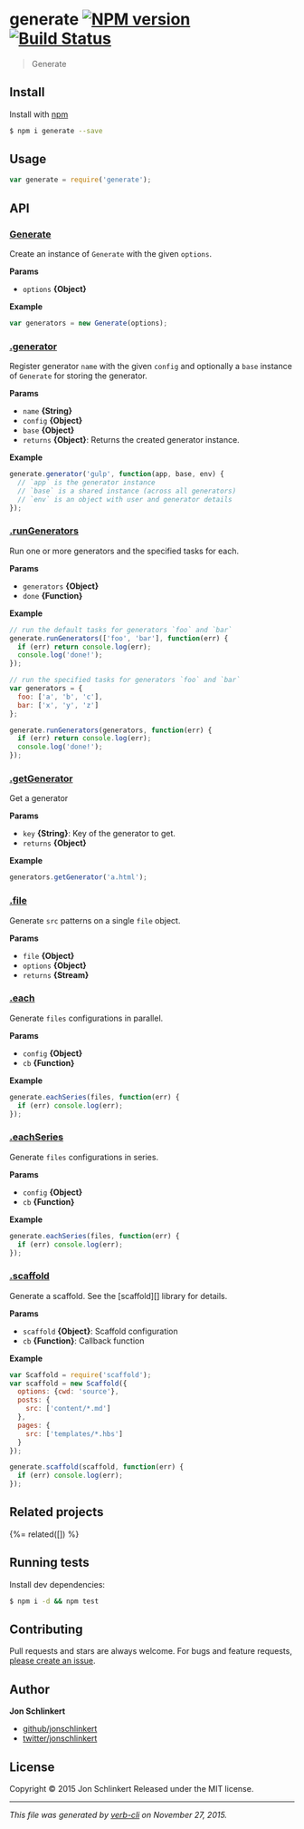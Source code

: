# generate [![NPM version](https://badge.fury.io/js/generate.svg)](http://badge.fury.io/js/generate)  [![Build Status](https://travis-ci.org/jonschlinkert/generate.svg)](https://travis-ci.org/jonschlinkert/generate)

> Generate

## Install

Install with [npm](https://www.npmjs.com/)

```sh
$ npm i generate --save
```

## Usage

```js
var generate = require('generate');
```

## API

### [Generate](index.js#L30)

Create an instance of `Generate` with the given `options`.

**Params**

* `options` **{Object}**

**Example**

```js
var generators = new Generate(options);
```

### [.generator](index.js#L103)

Register generator `name` with the given `config` and optionally a `base` instance of `Generate` for storing the generator.

**Params**

* `name` **{String}**
* `config` **{Object}**
* `base` **{Object}**
* `returns` **{Object}**: Returns the created generator instance.

**Example**

```js
generate.generator('gulp', function(app, base, env) {
  // `app` is the generator instance
  // `base` is a shared instance (across all generators)
  // `env` is an object with user and generator details
});
```

### [.runGenerators](index.js#L208)

Run one or more generators and the specified tasks for each.

**Params**

* `generators` **{Object}**
* `done` **{Function}**

**Example**

```js
// run the default tasks for generators `foo` and `bar`
generate.runGenerators(['foo', 'bar'], function(err) {
  if (err) return console.log(err);
  console.log('done!');
});

// run the specified tasks for generators `foo` and `bar`
var generators = {
  foo: ['a', 'b', 'c'],
  bar: ['x', 'y', 'z']
};

generate.runGenerators(generators, function(err) {
  if (err) return console.log(err);
  console.log('done!');
});
```

### [.getGenerator](index.js#L235)

Get a generator

**Params**

* `key` **{String}**: Key of the generator to get.
* `returns` **{Object}**

**Example**

```js
generators.getGenerator('a.html');
```

### [.file](index.js#L254)

Generate `src` patterns on a single `file` object.

**Params**

* `file` **{Object}**
* `options` **{Object}**
* `returns` **{Stream}**

### [.each](index.js#L298)

Generate `files` configurations in parallel.

**Params**

* `config` **{Object}**
* `cb` **{Function}**

**Example**

```js
generate.eachSeries(files, function(err) {
  if (err) console.log(err);
});
```

### [.eachSeries](index.js#L320)

Generate `files` configurations in series.

**Params**

* `config` **{Object}**
* `cb` **{Function}**

**Example**

```js
generate.eachSeries(files, function(err) {
  if (err) console.log(err);
});
```

### [.scaffold](index.js#L352)

Generate a scaffold. See the [scaffold][] library for details.

**Params**

* `scaffold` **{Object}**: Scaffold configuration
* `cb` **{Function}**: Callback function

**Example**

```js
var Scaffold = require('scaffold');
var scaffold = new Scaffold({
  options: {cwd: 'source'},
  posts: {
    src: ['content/*.md']
  },
  pages: {
    src: ['templates/*.hbs']
  }
});

generate.scaffold(scaffold, function(err) {
  if (err) console.log(err);
});
```

## Related projects

{%= related([]) %}

## Running tests

Install dev dependencies:

```sh
$ npm i -d && npm test
```

## Contributing

Pull requests and stars are always welcome. For bugs and feature requests, [please create an issue](https://github.com/jonschlinkert/generate/issues/new).

## Author

**Jon Schlinkert**

+ [github/jonschlinkert](https://github.com/jonschlinkert)
+ [twitter/jonschlinkert](http://twitter.com/jonschlinkert)

## License

Copyright © 2015 Jon Schlinkert
Released under the MIT license.

***

_This file was generated by [verb-cli](https://github.com/assemble/verb-cli) on November 27, 2015._